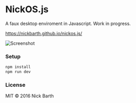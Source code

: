 # NickOS.js

A faux desktop enviroment in Javascript. Work in progress.

https://nickbarth.github.io/nickos.js/

![Screenshot](https://cdn.rawgit.com/nickbarth/nickos.js/e3bd5201cb2143e7a3147a3cb95cfbecba6226b4/screenshot.png)

### Setup

```bash
npm install
npm run dev
```

### License

MIT &copy; 2016 Nick Barth
